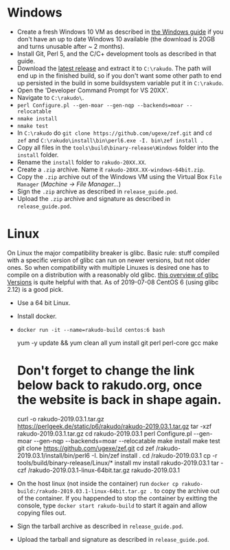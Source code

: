 # Windows

- Create a fresh Windows 10 VM as described in [the Windows guide](windows.md)
  if you don't have an up to date Windows 10 available (the download is 20GB and
  turns unusable after ~ 2 months).
- Install Git, Perl 5, and the C/C+ development tools as described in that
  guide.
- Download the [latest release](http://rakudo.org/files/rakudo) and extract it
  to `C:\rakudo`. The path will end up in the finished build, so if you don't
  want some other path to end up persisted in the build in some buildsystem
  variable put it in `C:\rakudo`.
- Open the 'Developer Command Prompt for VS 20XX'.
- Navigate to `C:\rakudo\`.
- `perl Configure.pl --gen-moar --gen-nqp --backends=moar --relocatable`
- `nmake install`
- `nmake test`
- In `C:\rakudo` do `git clone https://github.com/ugexe/zef.git` and `cd zef`
  and `C:\rakudo\install\bin\perl6.exe -I. bin\zef install .`
- Copy all files in the `tools\build\binary-release\Windows` folder into the
  `install` folder.
- Rename the `install` folder to `rakudo-20XX.XX`.
- Create a `.zip` archive. Name it `rakudo-20XX.XX-windows-64bit.zip`.
- Copy the `.zip` archive out of the Windows VM using the Virtual Box
  `File Manager` (_Machine -> File Manager..._)
- Sign the `.zip` archive as described in `release_guide.pod`.
- Upload the `.zip` archive and signature as described in `release_guide.pod`.

# Linux

On Linux the major compatibility breaker is glibc. Basic rule: stuff compiled
with a specific version of glibc can run on newer versions, but not older ones.
So when compatibility with multiple Linuxes is desired one has to compile on a
distribution with a reasonably old glibc.
[this overview of glibc Versions](https://gist.github.com/wagenet/35adca1a032cec2999d47b6c40aa45b1)
is quite helpful with that. As of 2019-07-08 CentOS 6 (using glibc 2.12) is a
good pick.

- Use a 64 bit Linux.
- Install docker.
- `docker run -it --name=rakudo-build centos:6 bash`

  yum -y update && yum clean all yum install git perl perl-core gcc make

  # Don't forget to change the link below back to rakudo.org, once the website is back in shape again.

  curl -o rakudo-2019.03.1.tar.gz
  https://perlgeek.de/static/p6/rakudo/rakudo-2019.03.1.tar.gz tar -xzf
  rakudo-2019.03.1.tar.gz cd rakudo-2019.03.1 perl Configure.pl --gen-moar
  --gen-nqp --backends=moar --relocatable make install make test git clone
  https://github.com/ugexe/zef.git cd zef /rakudo-2019.03.1/install/bin/perl6
  -I. bin/zef install . cd /rakudo-2019.03.1 cp -r
  tools/build/binary-release/Linux/\* install mv install rakudo-2019.03.1 tar
  -czf /rakudo-2019.03.1-linux-64bit.tar.gz rakudo-2019.03.1

- On the host linux (not inside the container) run
  `docker cp rakudo-build:/rakudo-2019.03.1-linux-64bit.tar.gz .` to copy the
  archive out of the container. If you happended to stop the container by
  exitting the console, type `docker start rakudo-build` to start it again and
  allow copying files out.
- Sign the tarball archive as described in `release_guide.pod`.
- Upload the tarball and signature as described in `release_guide.pod`.
